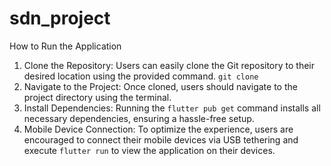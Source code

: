 # sdn_project

How to Run the Application
1. Clone the Repository: Users can easily clone the Git repository to their desired location using the provided command.
```git clone```
3. Navigate to the Project: Once cloned, users should navigate to the project directory using the terminal.
4. Install Dependencies: Running the ```flutter pub get``` command installs all necessary dependencies, ensuring a hassle-free setup.
5. Mobile Device Connection: To optimize the experience, users are encouraged to connect their mobile devices via USB tethering and execute ```flutter run``` to view the application on their devices.

